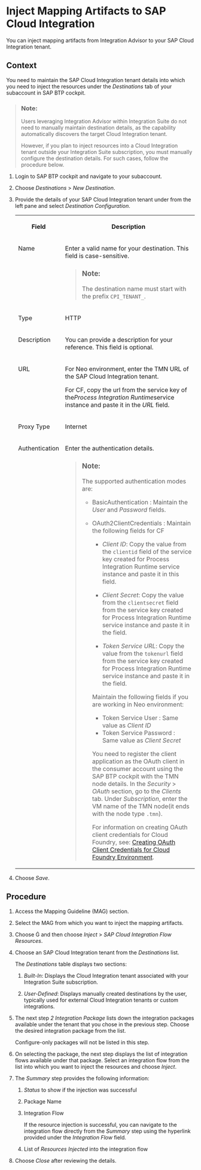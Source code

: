 <!-- loio47ad97e5b7614715ac54dcb24d72a871 -->

<link rel="stylesheet" type="text/css" href="../css/sap-icons.css"/>

# Inject Mapping Artifacts to SAP Cloud Integration

You can inject mapping artifacts from Integration Advisor to your SAP Cloud Integration tenant.



## Context

You need to maintain the SAP Cloud Integration tenant details into which you need to inject the resources under the *Destinations* tab of your subaccount in SAP BTP cockpit.

> ### Note:  
> Users leveraging Integration Advisor within Integration Suite do not need to manually maintain destination details, as the capability automatically discovers the target Cloud Integration tenant.
> 
> However, if you plan to inject resources into a Cloud Integration tenant outside your Integration Suite subscription, you must manually configure the destination details. For such cases, follow the procedure below.

1.  Login to SAP BTP cockpit and navigate to your subaccount.

2.  Choose *Destinations* \> *New Destination*.
3.  Provide the details of your SAP Cloud Integration tenant under from the left pane and select *Destination Configuration*.


    <table>
    <tr>
    <th valign="top">

    Field
    
    </th>
    <th valign="top">

    Description
    
    </th>
    </tr>
    <tr>
    <td valign="top">
    
    Name
    
    </td>
    <td valign="top">
    
    Enter a valid name for your destination. This field is case-sensitive.

    > ### Note:  
    > The destination name must start with the prefix `CPI_TENANT_`.


    
    </td>
    </tr>
    <tr>
    <td valign="top">
    
    Type
    
    </td>
    <td valign="top">
    
    HTTP
    
    </td>
    </tr>
    <tr>
    <td valign="top">
    
    Description
    
    </td>
    <td valign="top">
    
    You can provide a description for your reference. This field is optional.
    
    </td>
    </tr>
    <tr>
    <td valign="top">
    
    URL
    
    </td>
    <td valign="top">
    
    For Neo environment, enter the TMN URL of the SAP Cloud Integration tenant.

    For CF, copy the url from the service key of the*Process Integration Runtime*service instance and paste it in the *URL* field.
    
    </td>
    </tr>
    <tr>
    <td valign="top">
    
    Proxy Type
    
    </td>
    <td valign="top">
    
    Internet
    
    </td>
    </tr>
    <tr>
    <td valign="top">
    
    Authentication
    
    </td>
    <td valign="top">
    
    Enter the authentication details.

    > ### Note:  
    > The supported authentication modes are:
    > 
    > -   BasicAuthentication : Maintain the *User* and *Password* fields.
    > 
    > -   OAuth2ClientCredentials : Maintain the following fields for CF
    > 
    >     -   *Client ID*: Copy the value from the `clientid` field of the service key created for Process Integration Runtime service instance and paste it in this field.
    > 
    >     -   *Client Secret*: Copy the value from the `clientsecret` field from the service key created for Process Integration Runtime service instance and paste it in the field.
    >     -   *Token Service URL*: Copy the value from the `tokenurl` field from the service key created for Process Integration Runtime service instance and paste it in the field.
    > 
    >     Maintain the following fields if you are working in Neo environment:
    > 
    >     -   Token Service User : Same value as *Client ID*
    >     -   Token Service Password : Same value as *Client Secret*
    > 
    >     You need to register the client application as the OAuth client in the consumer account using the SAP BTP cockpit with the TMN node details. In the *Security* \> *OAuth* section, go to the *Clients* tab. Under *Subscription*, enter the VM name of the TMN node\(it ends with the node type `.tmn`\).
    > 
    >     For information on creating OAuth client credentials for Cloud Foundry, see: [Creating OAuth Client Credentials for Cloud Foundry Environment](creating-oauth-client-credentials-for-cloud-foundry-environment-50b63c6.md).


    
    </td>
    </tr>
    </table>
    
4.  Choose *Save*.



## Procedure

1.  Access the Mapping Guideline \(MAG\) section.

2.  Select the MAG from which you want to inject the mapping artifacts.

3.  Choose <span class="SAP-icons-V5"></span> and then choose *Inject* \> *SAP Cloud Integration Flow Resources*.

4.  Choose an SAP Cloud Integration tenant from the *Destinations* list.

    The *Destinations* table displays two sections:

    1.  *Built-In*: Displays the Cloud Integration tenant associated with your Integration Suite subscription.

    2.  *User-Defined*: Displays manually created destinations by the user, typically used for external Cloud Integration tenants or custom integrations.

5.  The next step *2 Integration Package* lists down the integration packages available under the tenant that you chose in the previous step. Choose the desired integration package from the list.

    Configure-only packages will not be listed in this step.

6.  On selecting the package, the next step displays the list of integration flows available under that package. Select an integration flow from the list into which you want to inject the resources and choose *Inject*.

7.  The *Summary* step provides the following information:

    1.  *Status* to show if the injection was successful

    2.  Package Name

    3.  Integration Flow

        If the resource injection is successful, you can navigate to the integration flow directly from the *Summary* step using the hyperlink provided under the *Integration Flow* field.

    4.  List of *Resources Injected* into the integration flow


8.  Choose *Close* after reviewing the details.


